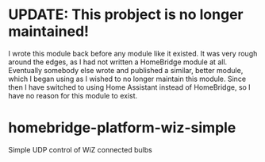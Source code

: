 # UPDATE: This probject is no longer maintained!
I wrote this module back before any module like it existed. It was very rough around the edges, as I had not written a HomeBridge module at all. Eventually somebody else wrote and published a similar, better module, which I began using as I wished to no longer maintain this module. Since then I have switched to using Home Assistant instead of HomeBridge, so I have no reason for this module to exist.
# homebridge-platform-wiz-simple
Simple UDP control of WiZ connected bulbs
